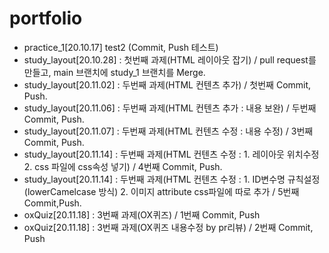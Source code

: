 # portfolio

- practice_1[20.10.17] test2 (Commit, Push 테스트)
- study_layout[20.10.28] : 첫번째 과제(HTML 레이아웃 잡기) / pull request를 만들고, main 브랜치에 study_1 브랜치를 Merge.
- study_layout[20.11.02] : 두번째 과제(HTML 컨텐츠 추가) / 첫번째 Commit, Push.
- study_layout[20.11.06] : 두번째 과제(HTML 컨텐츠 추가 : 내용 보완) / 두번째 Commit, Push.
- study_layout[20.11.07] : 두번째 과제(HTML 컨텐츠 수정 : 내용 수정) / 3번째 Commit, Push.
- study_layout[20.11.14] : 두번째 과제(HTML 컨텐츠 수정 : 1. 레이아웃 위치수정 2. css 파일에 css속성 넣기) / 4번째 Commit, Push.
- study_layout[20.11.14] : 두번째 과제(HTML 컨텐츠 수정 : 1. ID변수명 규칙설정(lowerCamelcase 방식) 2. 이미지 attribute css파일에 따로 추가 / 5번째 Commit,Push.
- oxQuiz[20.11.18] : 3번째 과제(OX퀴즈) / 1번째 Commit, Push
- oxQuiz[20.11.18] : 3번째 과제(OX퀴즈 내용수정 by pr리뷰) / 2번째 Commit, Push